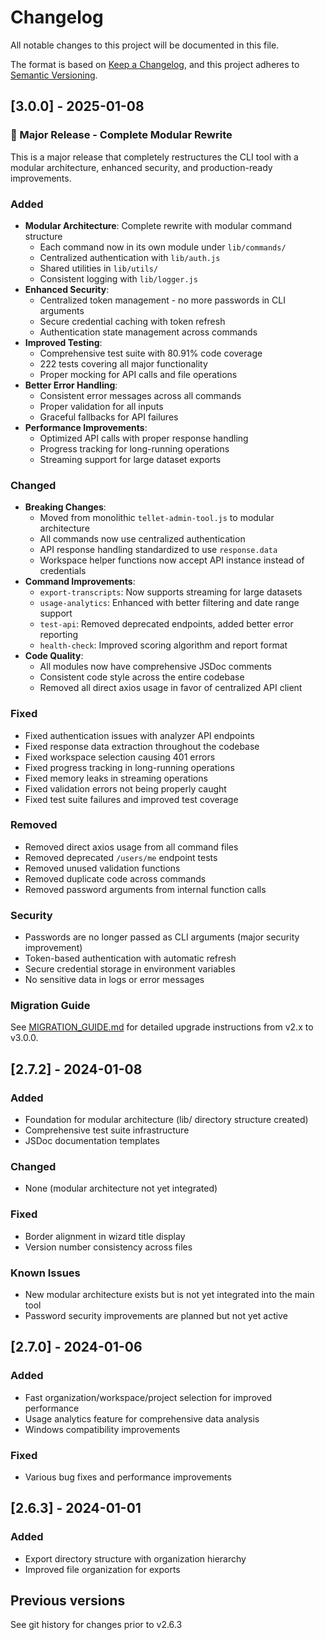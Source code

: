 # Changelog

All notable changes to this project will be documented in this file.

The format is based on [Keep a Changelog](https://keepachangelog.com/en/1.1.0/),
and this project adheres to [Semantic Versioning](https://semver.org/spec/v2.0.0.html).

## [3.0.0] - 2025-01-08

### 🎉 Major Release - Complete Modular Rewrite

This is a major release that completely restructures the CLI tool with a modular architecture, enhanced security, and production-ready improvements.

### Added
- **Modular Architecture**: Complete rewrite with modular command structure
  - Each command now in its own module under `lib/commands/`
  - Centralized authentication with `lib/auth.js`
  - Shared utilities in `lib/utils/`
  - Consistent logging with `lib/logger.js`
- **Enhanced Security**:
  - Centralized token management - no more passwords in CLI arguments
  - Secure credential caching with token refresh
  - Authentication state management across commands
- **Improved Testing**:
  - Comprehensive test suite with 80.91% code coverage
  - 222 tests covering all major functionality
  - Proper mocking for API calls and file operations
- **Better Error Handling**:
  - Consistent error messages across all commands
  - Proper validation for all inputs
  - Graceful fallbacks for API failures
- **Performance Improvements**:
  - Optimized API calls with proper response handling
  - Progress tracking for long-running operations
  - Streaming support for large dataset exports

### Changed
- **Breaking Changes**:
  - Moved from monolithic `tellet-admin-tool.js` to modular architecture
  - All commands now use centralized authentication
  - API response handling standardized to use `response.data`
  - Workspace helper functions now accept API instance instead of credentials
- **Command Improvements**:
  - `export-transcripts`: Now supports streaming for large datasets
  - `usage-analytics`: Enhanced with better filtering and date range support
  - `test-api`: Removed deprecated endpoints, added better error reporting
  - `health-check`: Improved scoring algorithm and report format
- **Code Quality**:
  - All modules now have comprehensive JSDoc comments
  - Consistent code style across the entire codebase
  - Removed all direct axios usage in favor of centralized API client

### Fixed
- Fixed authentication issues with analyzer API endpoints
- Fixed response data extraction throughout the codebase
- Fixed workspace selection causing 401 errors
- Fixed progress tracking in long-running operations
- Fixed memory leaks in streaming operations
- Fixed validation errors not being properly caught
- Fixed test suite failures and improved test coverage

### Removed
- Removed direct axios usage from all command files
- Removed deprecated `/users/me` endpoint tests
- Removed unused validation functions
- Removed duplicate code across commands
- Removed password arguments from internal function calls

### Security
- Passwords are no longer passed as CLI arguments (major security improvement)
- Token-based authentication with automatic refresh
- Secure credential storage in environment variables
- No sensitive data in logs or error messages

### Migration Guide
See [MIGRATION_GUIDE.md](./MIGRATION_GUIDE.md) for detailed upgrade instructions from v2.x to v3.0.0.

## [2.7.2] - 2024-01-08

### Added
- Foundation for modular architecture (lib/ directory structure created)
- Comprehensive test suite infrastructure
- JSDoc documentation templates

### Changed
- None (modular architecture not yet integrated)

### Fixed
- Border alignment in wizard title display
- Version number consistency across files

### Known Issues
- New modular architecture exists but is not yet integrated into the main tool
- Password security improvements are planned but not yet active

## [2.7.0] - 2024-01-06

### Added
- Fast organization/workspace/project selection for improved performance
- Usage analytics feature for comprehensive data analysis
- Windows compatibility improvements

### Fixed
- Various bug fixes and performance improvements

## [2.6.3] - 2024-01-01

### Added
- Export directory structure with organization hierarchy
- Improved file organization for exports

## Previous versions
See git history for changes prior to v2.6.3